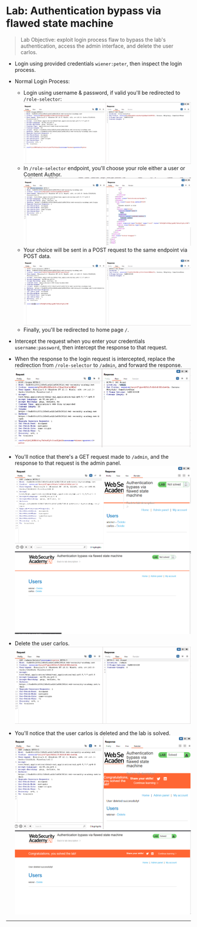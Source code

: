 # Lab: Authentication bypass via flawed state machine

> Lab Objective: exploit login process flaw to bypass the lab's authentication, access the admin interface, and delete the user carlos.

- Login using provided credentials `wiener:peter`, then inspect the login process.

- Normal Login Process:

  - Login using username & password, if valid you'll be redirected to `/role-selector`:
    ![1st screenshot](./attachments/1.png)
  - In `/role-selector` endpoint, you'll choose your role either a user or Content Author.
    ![2nd screenshot](./attachments/2.png)
  - Your choice will be sent in a POST request to the same endpoint via POST data.
    ![3rd screenshot](./attachments/3.png)
  - Finally, you'll be redirected to home page `/`.

- Intercept the request when you enter your credentials `username:password`, then intercept the response to that request.

- When the response to the login request is intercepted, replace the redirection from `/role-selector` to `/admin`, and forward the response.
  ![4th screenshot](./attachments/4.png)

- You'll notice that there's a GET request made to `/admin`, and the response to that request is the admin panel.
  ![5th screenshot](./attachments/5.png)
  ![6th screenshot](./attachments/6.png)

- Delete the user carlos.
  ![7th screenshot](./attachments/7.png)

- You'll notice that the user carlos is deleted and the lab is solved.
  ![8th screenshot](./attachments/8.png)
  ![9th screenshot](./attachments/9.png)

---
